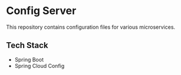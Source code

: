 # Config Server
This repository contains configuration files for various microservices.
## Tech Stack
- Spring Boot
- Spring Cloud Config

